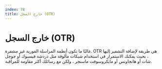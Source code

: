 ```yaml
---
index: 78
title: خارج السجل (OTR)
---
```

# خارج السجل (OTR)

غالبًا ما تكون أنظمة المراسلة الفورية غير مشفرة. OTR هي طريقة لإضافة التشفير إليها ، بحيث يمكنك الاستمرار في استخدام شبكات مألوفة مثل دردشة فيسبوك أو جوجل شات أو هانجاوتس أو مايكروسوفت ماسنجر ، ولكن مع رسائلك أكثر مقاومة للمراقبة.